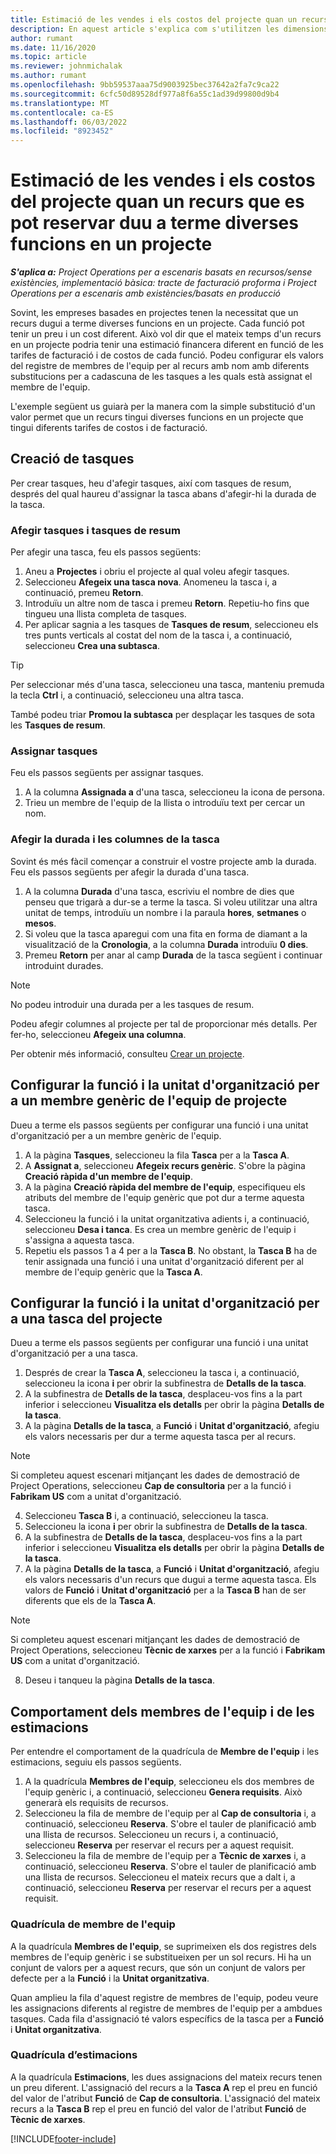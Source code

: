 ```yaml
---
title: Estimació de les vendes i els costos del projecte quan un recurs que es pot reservar duu a terme diverses funcions en un projecte
description: En aquest article s'explica com s'utilitzen les dimensions dels preus per donar suport als preus i a les estimacions de costos d'un recurs que omple diverses funcions d'un projecte.
author: rumant
ms.date: 11/16/2020
ms.topic: article
ms.reviewer: johnmichalak
ms.author: rumant
ms.openlocfilehash: 9bb59537aaa75d9003925bec37642a2fa7c9ca22
ms.sourcegitcommit: 6cfc50d89528df977a8f6a55c1ad39d99800d9b4
ms.translationtype: MT
ms.contentlocale: ca-ES
ms.lasthandoff: 06/03/2022
ms.locfileid: "8923452"
---
```

# <a name="estimate-project-sales-and-costs-when-a-bookable-resource-fills-multiple-roles-on-a-project"></a>Estimació de les vendes i els costos del projecte quan un recurs que es pot reservar duu a terme diverses funcions en un projecte 

_**S'aplica a:** Project Operations per a escenaris basats en recursos/sense existències, implementació bàsica: tracte de facturació proforma i Project Operations per a escenaris amb existències/basats en producció_ 

Sovint, les empreses basades en projectes tenen la necessitat que un recurs dugui a terme diverses funcions en un projecte. Cada funció pot tenir un preu i un cost diferent. Això vol dir que el mateix temps d'un recurs en un projecte podria tenir una estimació financera diferent en funció de les tarifes de facturació i de costos de cada funció. Podeu configurar els valors del registre de membres de l'equip per al recurs amb nom amb diferents substitucions per a cadascuna de les tasques a les quals està assignat el membre de l'equip.

L'exemple següent us guiarà per la manera com la simple substitució d'un valor permet que un recurs tingui diverses funcions en un projecte que tingui diferents tarifes de costos i de facturació.

## <a name="create-tasks"></a>Creació de tasques
Per crear tasques, heu d'afegir tasques, així com tasques de resum, després del qual haureu d'assignar la tasca abans d'afegir-hi la durada de la tasca. 

### <a name="add-tasks-and-summary-tasks"></a>Afegir tasques i tasques de resum
Per afegir una tasca, feu els passos següents:

1. Aneu a **Projectes** i obriu el projecte al qual voleu afegir tasques.
2. Seleccioneu **Afegeix una tasca nova**. Anomeneu la tasca i, a continuació, premeu **Retorn**.
3. Introduïu un altre nom de tasca i premeu **Retorn**. Repetiu-ho fins que tingueu una llista completa de tasques.
3. Per aplicar sagnia a les tasques de **Tasques de resum**, seleccioneu els tres punts verticals al costat del nom de la tasca i, a continuació, seleccioneu **Crea una subtasca**. 

  > [!TIP]
  > Per seleccionar més d'una tasca, seleccioneu una tasca, manteniu premuda la tecla **Ctrl** i, a continuació, seleccioneu una altra tasca.
  >
  > També podeu triar **Promou la subtasca** per desplaçar les tasques de sota les **Tasques de resum**.

### <a name="assign-tasks"></a>Assignar tasques

Feu els passos següents per assignar tasques.

1. A la columna **Assignada a** d'una tasca, seleccioneu la icona de persona.
2. Trieu un membre de l'equip de la llista o introduïu text per cercar un nom.

### <a name="add-task-duration-and-columns"></a>Afegir la durada i les columnes de la tasca

Sovint és més fàcil començar a construir el vostre projecte amb la durada. Feu els passos següents per afegir la durada d'una tasca.

1. A la columna **Durada** d'una tasca, escriviu el nombre de dies que penseu que trigarà a dur-se a terme la tasca. Si voleu utilitzar una altra unitat de temps, introduïu un nombre i la paraula **hores**, **setmanes** o **mesos**.
2. Si voleu que la tasca aparegui com una fita en forma de diamant a la visualització de la **Cronologia**, a la columna **Durada** introduïu **0 dies**.
3. Premeu **Retorn** per anar al camp **Durada** de la tasca següent i continuar introduint durades.

  > [!NOTE]
  > No podeu introduir una durada per a les tasques de resum.

Podeu afegir columnes al projecte per tal de proporcionar més detalls. Per fer-ho, seleccioneu **Afegeix una columna**. 

Per obtenir més informació, consulteu [Crear un projecte](https://support.microsoft.com/en-us/office/create-a-project-a5b5e823-fb2e-45fd-be00-7d84422d9749).

## <a name="set-up-the-role-and-organization-unit-for-a-generic-project-team-member"></a>Configurar la funció i la unitat d'organització per a un membre genèric de l'equip de projecte
Dueu a terme els passos següents per configurar una funció i una unitat d'organització per a un membre genèric de l'equip.

1. A la pàgina **Tasques**, seleccioneu la fila **Tasca** per a la **Tasca A**. 
2. A **Assignat a**, seleccioneu **Afegeix recurs genèric**. S'obre la pàgina **Creació ràpida d'un membre de l'equip**.
3. A la pàgina **Creació ràpida del membre de l'equip**, especifiqueu els atributs del membre de l'equip genèric que pot dur a terme aquesta tasca.
4. Seleccioneu la funció i la unitat organitzativa adients i, a continuació, seleccioneu **Desa i tanca**. Es crea un membre genèric de l'equip i s'assigna a aquesta tasca. 
5. Repetiu els passos 1 a 4 per a la **Tasca B**. No obstant, la **Tasca B** ha de tenir assignada una funció i una unitat d'organització diferent per al membre de l'equip genèric que la **Tasca A**. 

## <a name="set-up-the-role-and-organization-unit-for-a-project-task"></a>Configurar la funció i la unitat d'organització per a una tasca del projecte
Dueu a terme els passos següents per configurar una funció i una unitat d'organització per a una tasca.

1. Després de crear la **Tasca A**, seleccioneu la tasca i, a continuació, seleccioneu la icona **i** per obrir la subfinestra de **Detalls de la tasca**. 
2. A la subfinestra de **Detalls de la tasca**, desplaceu-vos fins a la part inferior i seleccioneu **Visualitza els detalls** per obrir la pàgina **Detalls de la tasca**.
3. A la pàgina **Detalls de la tasca**, a **Funció** i **Unitat d'organització**, afegiu els valors necessaris per dur a terme aquesta tasca per al recurs. 

  > [!NOTE]
  > Si completeu aquest escenari mitjançant les dades de demostració de Project Operations, seleccioneu **Cap de consultoria** per a la funció i **Fabrikam US** com a unitat d'organització.

4. Seleccioneu **Tasca B** i, a continuació, seleccioneu la tasca.
5. Seleccioneu la icona **i** per obrir la subfinestra de **Detalls de la tasca**. 
6. A la subfinestra de **Detalls de la tasca**, desplaceu-vos fins a la part inferior i seleccioneu **Visualitza els detalls** per obrir la pàgina **Detalls de la tasca**.
7. A la pàgina **Detalls de la tasca**, a **Funció** i **Unitat d'organització**, afegiu els valors necessaris d'un recurs que dugui a terme aquesta tasca. Els valors de **Funció** i **Unitat d'organització** per a la **Tasca B** han de ser diferents que els de la **Tasca A**. 

  > [!NOTE]
  > Si completeu aquest escenari mitjançant les dades de demostració de Project Operations, seleccioneu **Tècnic de xarxes** per a la funció i **Fabrikam US** com a unitat d'organització.

8. Deseu i tanqueu la pàgina **Detalls de la tasca**. 

## <a name="team-member-and-estimates-behavior"></a>Comportament dels membres de l'equip i de les estimacions 
Per entendre el comportament de la quadrícula de **Membre de l'equip** i les estimacions, seguiu els passos següents.

1. A la quadrícula **Membres de l'equip**, seleccioneu els dos membres de l'equip genèric i, a continuació, seleccioneu **Genera requisits**. Això generarà els requisits de recursos. 
2. Seleccioneu la fila de membre de l'equip per al **Cap de consultoria** i, a continuació, seleccioneu **Reserva**. S'obre el tauler de planificació amb una llista de recursos. Seleccioneu un recurs i, a continuació, seleccioneu **Reserva** per reservar el recurs per a aquest requisit.
3. Seleccioneu la fila de membre de l'equip per a **Tècnic de xarxes** i, a continuació, seleccioneu **Reserva**. S'obre el tauler de planificació amb una llista de recursos. Seleccioneu el mateix recurs que a dalt i, a continuació, seleccioneu **Reserva** per reservar el recurs per a aquest requisit.

### <a name="team-member-grid"></a>Quadrícula de membre de l'equip 

A la quadrícula **Membres de l'equip**, se suprimeixen els dos registres dels membres de l'equip genèric i se substitueixen per un sol recurs. Hi ha un conjunt de valors per a aquest recurs, que són un conjunt de valors per defecte per a la **Funció** i la **Unitat organitzativa**.

Quan amplieu la fila d'aquest registre de membres de l'equip, podeu veure les assignacions diferents al registre de membres de l'equip per a ambdues tasques. Cada fila d'assignació té valors específics de la tasca per a **Funció** i **Unitat organitzativa**. 

### <a name="estimates-grid"></a>Quadrícula d’estimacions 

A la quadrícula **Estimacions**, les dues assignacions del mateix recurs tenen un preu diferent. L'assignació del recurs a la **Tasca A** rep el preu en funció del valor de l'atribut **Funció** de **Cap de consultoria**. L'assignació del mateix recurs a la **Tasca B** rep el preu en funció del valor de l'atribut **Funció** de **Tècnic de xarxes**.


[!INCLUDE[footer-include](../includes/footer-banner.md)]